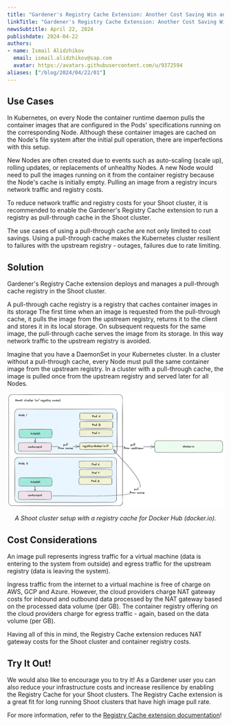 ```yaml
---
title: "Gardener's Registry Cache Extension: Another Cost Saving Win and More"
linkTitle: "Gardener's Registry Cache Extension: Another Cost Saving Win and More"
newsSubtitle: April 22, 2024
publishdate: 2024-04-22
authors:
- name: Ismail Alidzhikov
  email: ismail.alidzhikov@sap.com
  avatar: https://avatars.githubusercontent.com/u/9372594
aliases: ["/blog/2024/04/22/01"]
---
```


## Use Cases

In Kubernetes, on every Node the container runtime daemon pulls the container images that are configured in the Pods' specifications running on the corresponding Node. Although these container images are cached on the Node's file system after the initial pull operation, there are imperfections with this setup.

New Nodes are often created due to events such as auto-scaling (scale up), rolling updates, or replacements of unhealthy Nodes. A new Node would need to pull the images running on it from the container registry because the Node's cache is initially empty. Pulling an image from a registry incurs network traffic and registry costs.

To reduce network traffic and registry costs for your Shoot cluster, it is recommended to enable the Gardener's Registry Cache extension to run a registry as pull-through cache in the Shoot cluster.

The use cases of using a pull-through cache are not only limited to cost savings. Using a pull-through cache makes the Kubernetes cluster resilient to failures with the upstream registry - outages, failures due to rate limiting.

## Solution

Gardener's Registry Cache extension deploys and manages a pull-through cache registry in the Shoot cluster.

A pull-through cache registry is a registry that caches container images in its storage The first time when an image is requested from the pull-through cache, it pulls the image from the upstream registry, returns it to the client and stores it in its local storage. On subsequent requests for the same image, the pull-through cache serves the image from its storage. In this way network traffic to the upstream registry is avoided.

Imagine that you have a DaemonSet in your Kubernetes cluster. In a cluster without a pull-through cache, every Node must pull the same container image from the upstream registry. In a cluster with a pull-through cache, the image is pulled once from the upstream registry and served later for all Nodes.

![A Shoot cluster setup with a registry cache for Docker Hub (docker.io)](images/shoot-cluster-with-registry-cache.png "A Shoot cluster setup with a registry cache for Docker Hub (docker.io)")

<p style="text-align: center; font-style: italic;">A Shoot cluster setup with a registry cache for Docker Hub (docker.io).</p>

## Cost Considerations

An image pull represents ingress traffic for a virtual machine (data is entering to the system from outside) and egress traffic for the upstream registry (data is leaving the system).

Ingress traffic from the internet to a virtual machine is free of charge on AWS, GCP and Azure. However, the cloud providers charge NAT gateway costs for inbound and outbound data processed by the NAT gateway based on the processed data volume (per GB). The container registry offering on the cloud providers charge for egress traffic - again, based on the data volume (per GB).

Having all of this in mind, the Registry Cache extension reduces NAT gateway costs for the Shoot cluster and container registry costs.

## Try It Out!

We would also like to encourage you to try it! As a Gardener user you can also reduce your infrastructure costs and increase resilience by enabling the Registry Cache for your Shoot clusters. The Registry Cache extension is a great fit for long running Shoot clusters that have high image pull rate.

For more information, refer to the [Registry Cache extension documentation](https://github.com/gardener/gardener-extension-registry-cache/blob/main/README.md)!
